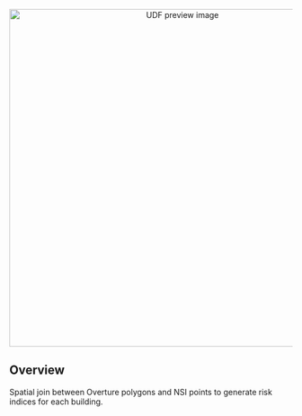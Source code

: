 <!--fused:pin=6-->
<!--fused:preview-->
<p align="center"><img src="https://fused-magic.s3.us-west-2.amazonaws.com/thumbnails/udfs-staging/overture_nsi.png" width="600" alt="UDF preview image"></p>

<!--fused:readme-->
## Overview

Spatial join between Overture polygons and NSI points to generate risk indices for each building.
